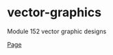 # vector-graphics
Module 152 vector graphic designs

[Page](https://nichtgian.github.io/vector-graphics/)
